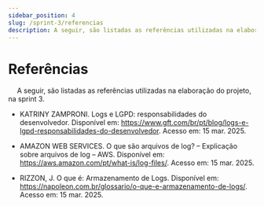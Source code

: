 ```yaml
---
sidebar_position: 4
slug: /sprint-3/referencias
description: A seguir, são listadas as referências utilizadas na elaboração do projeto, na sprint 3.
---
```


# Referências

&emsp; A seguir, são listadas as referências utilizadas na elaboração do projeto, na sprint 3.

* KATRINY ZAMPRONI. Logs e LGPD: responsabilidades do desenvolvedor. Disponível em: https://www.gft.com/br/pt/blog/logs-e-lgpd-responsabilidades-do-desenvolvedor. Acesso em: 15 mar. 2025. 

* AMAZON WEB SERVICES. O que são arquivos de log? – Explicação sobre arquivos de log – AWS. Disponível em: https://aws.amazon.com/pt/what-is/log-files/. Acesso em: 15 mar. 2025. 

* RIZZON, J. O que é: Armazenamento de Logs. Disponível em: https://napoleon.com.br/glossario/o-que-e-armazenamento-de-logs/. Acesso em: 15 mar. 2025. 
